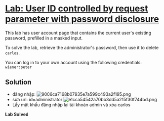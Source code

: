 # [Lab: User ID controlled by request parameter with password disclosure](https://portswigger.net/web-security/access-control/lab-user-id-controlled-by-request-parameter-with-password-disclosure)

This lab has user account page that contains the current user's existing password, prefilled in a masked input.

To solve the lab, retrieve the administrator's password, then use it to delete  `carlos`.

You can log in to your own account using the following credentials:  `wiener:peter`

## Solution
- đăng nhập:
![9006ca7168b07935e7a599c493a2f195.png](../../../../../../_resources/9006ca7168b07935e7a599c493a2f195.png)
- sửa url: id=administrator
![e1cca54542a70bb3dd5a215f30f744bd.png](../../../../../../_resources/e1cca54542a70bb3dd5a215f30f744bd.png)
- Lấy mật khẩu đăng nhập lại tài khoản admin và xóa carlos

**Lab Solved**